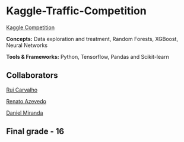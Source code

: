 # Kaggle-Traffic-Competition

[Kaggle Competition](https://www.kaggle.com/competitions/tpsbsdaa2122)

**Concepts:** Data exploration and treatment, Random Forests, XGBoost, Neural Networks

**Tools & Frameworks:** Python, Tensorflow, Pandas and Scikit-learn

## Collaborators

[Rui Carvalho](https://github.com/RuiC10)

[Renato Azevedo](https://github.com/Renato2000)

[Daniel Miranda](https://github.com/RhEzZuS)

## Final grade - 16
